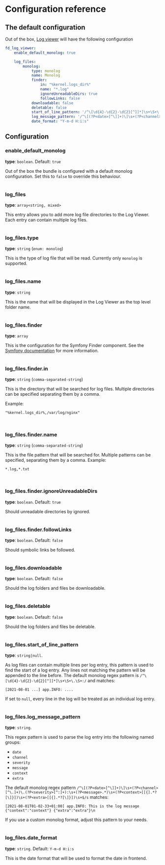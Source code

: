 # Configuration reference

## The default configuration

Out of the box, [Log viewer](../README.md) will have the following configuration

```yaml
fd_log_viewer:
    enable_default_monolog: true

    log_files:
        monolog:
            type: monolog
            name: Monolog
            finder:
                in: "%kernel.logs_dir%"
                name: "*.log"
                ignoreUnreadableDirs: true
                followLinks: false
            downloadable: false
            deletable: false
            start_of_line_pattern: '/^\[\d{4}-\d{2}-\d{2}[^]]*]\s+\S+\.\S+:/'
            log_message_pattern: '/^\[(?P<date>[^\]]+)\]\s+(?P<channel>[^\.]+)\.(?P<severity>[^:]+):\s+(?P<message>.*)\s+(?P<context>[[{].*?[\]}])\s+(?P<extra>[[{].*?[\]}])\s+$/s'
            date_format: "Y-m-d H:i:s"

```

## Configuration

### enable_default_monolog

**type**: `boolean`. Default: `true`

Out of the box the bundle is configured with a default monolog configuration. Set this to `false` to override this behaviour.
<br><br>

### log_files

**type**: `array<string, mixed>`

This entry allows you to add more log file directories to the Log Viewer. Each entry can contain multiple log files.
<br><br>

### log_files.type

**type**: `string` (`enum: monolog`)

This is the type of log file that will be read. Currently only `monolog` is supported.
<br><br>

### log_files.name

**type**: `string`

This is the name that will be displayed in the Log Viewer as the top level folder name.
<br><br>

### log_files.finder

**type**: `array`

This is the configuration for the Symfony Finder component. See the [Symfony documentation](https://symfony.com/doc/current/components/finder.html)
for more information.
<br><br>

### log_files.finder.in

**type**: `string` (`comma-separated-string`)

This is the directory that will be searched for log files. Multiple directories can be specified separating them by a comma.

Example:

```text
"%kernel.logs_dir%,/var/log/nginx"
```

<br>

### log_files.finder.name

**type**: `string` (`comma-separated-string`)

This is the file pattern that will be searched for. Multiple patterns can be specified, separating them by a comma.
Example:

```text
*.log,*.txt
```

<br>

### log_files.finder.ignoreUnreadableDirs

**type**: `boolean`. Default: `true`

Should unreadable directories by ignored.
<br><br>

### log_files.finder.followLinks

**type**: `boolean`. Default: `false`

Should symbolic links be followed.
<br><br>

### log_files.downloadable

**type**: `boolean`. Default: `false`

Should the log folders and files be downloadable.
<br><br>

### log_files.deletable

**type**: `boolean`. Default: `false`

Should the log folders and files be deletable.
<br><br>

### log_files.start_of_line_pattern

**type**: `string|null`.

As log files can contain multiple lines per log entry, this pattern is used to find the start of a log entry. Any lines not matching
the pattern will be appended to the line before.
The default monolog regex pattern is `/^\[\d{4}-\d{2}-\d{2}[^]]*]\s+\S+\.\S+:/` and matches:

```text
[2021-08-01 ...] app.INFO: ....
```

If set to `null`, every line in the log will be treated as an individual log entry.
<br><br>

### log_files.log_message_pattern

**type**: `string`.

This regex pattern is used to parse the log entry into the following named groups:

- `date`
- `channel`
- `severity`
- `message`
- `context`
- `extra`

The default monolog regex
pattern `/^\[(?P<date>[^\]]+)\]\s+(?P<channel>[^\.]+)\.(?P<severity>[^:]+):\s+(?P<message>.*)\s+(?P<context>[[{].*?[\]}])\s+(?P<extra>[[{].*?[\]}])\s+$/s`
matches:

```text
[2021-08-01T01-02-33+01:00] app.INFO: This is the log message {"context":"context"} {"extra":"extra"}\n
```

If you use a custom monolog format, adjust this pattern to your needs.
<br><br>

### log_files.date_format

**type**: `string`. Default: `Y-m-d H:i:s`

This is the date format that will be used to format the date in frontend.
<br><br>
